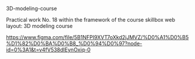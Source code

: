 3D-modeling-course

Practical work No. 18 within the framework of the course skillbox web layout: 3D modeling course

https://www.figma.com/file/5B1NFPI9XVT7oXkd2jJMVZ/%D0%A1%D0%B5%D1%82%D0%BA%D0%B8_%D0%94%D0%97?node-id=0%3A1&t=v4fV538dIEynOxiq-0
